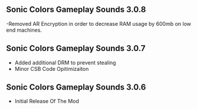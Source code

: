 ## Sonic Colors Gameplay Sounds 3.0.8
-Removed AR Encryption in order to decrease RAM usage by 600mb on low end machines.

## Sonic Colors Gameplay Sounds 3.0.7
- Added additional DRM to prevent stealing
- Minor CSB Code Opitimizaiton





## Sonic Colors Gameplay Sounds 3.0.6

-	Initial Release Of The Mod	